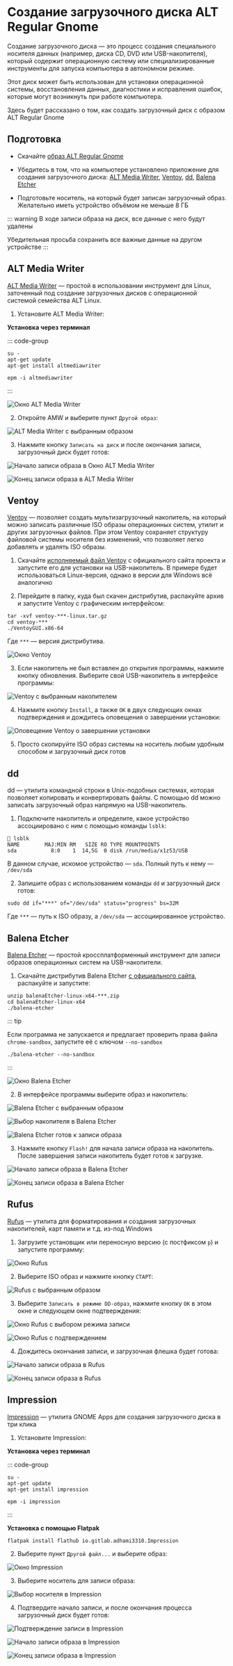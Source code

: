 # Создание загрузочного диска ALT Regular Gnome

Создание загрузочного диска — это процесс создания специального носителя данных (например, диска CD, DVD или USB-накопителя), который содержит операционную систему или специализированные инструменты для запуска компьютера в автономном режиме.

Этот диск может быть использован для установки операционной системы, восстановления данных, диагностики и исправления ошибок, которые могут возникнуть при работе компьютера.

Здесь будет рассказано о том, как создать загрузочный диск с образом ALT Regular Gnome

## Подготовка

- Скачайте [образ ALT Regular Gnome](/download)

- Убедитесь в том, что на компьютере установлено приложение для создания загрузочного диска: [ALT Media Writer](#alt-media-writer), [Ventoy](#ventoy), [dd](#dd), [Balena Etcher](#balena-etcher)

- Подготовьте носитель, на который будет записан загрузочный образ. Желательно иметь устройство объёмом не меньше 8 ГБ

::: warning
В ходе записи образа на диск, все данные с него будут удалены

Убедительная просьба сохранить все важные данные на другом устройстве
:::

## ALT Media Writer

[ALT Media Writer](https://github.com/altlinux/ALTMediaWriter) — простой в использовании инструмент для Linux, заточенный под создание загрузочных дисков с операционной системой семейства ALT Linux.

1. Установите ALT Media Writer:

**Установка через терминал**

::: code-group

```shell-vue[apt-get]
su -
apt-get update
apt-get install altmediawriter
```

```shell-vue[epm]
epm -i altmediawriter
```

:::

![Окно ALT Media Writer](/bootable-drive/bootable-drive-alt-media-writer-1.png)

2. Откройте AMW и выберите пункт `Другой образ`:

![ALT Media Writer с выбранным образом](/bootable-drive/bootable-drive-alt-media-writer-2.png)

3. Нажмите кнопку `Записать на диск` и после окончания записи, загрузочный диск будет готов:

![Начало записи образа в Окно ALT Media Writer](/bootable-drive/bootable-drive-alt-media-writer-2.png)

![Конец записи образа в ALT Media Writer](/bootable-drive/bootable-drive-alt-media-writer-2.png)

## Ventoy

[Ventoy](https://ventoy.net/) — позволяет создать мультизагрузочный накопитель, на который можно записать различные ISO образы операционных систем, утилит и других загрузочных файлов. При этом Ventoy сохраняет структуру файловой системы носителя без изменений, что позволяет легко добавлять и удалять ISO образы.

1. Скачайте [исполняемый файл Ventoy](https://www.ventoy.net/en/download.html) с официального сайта проекта и запустите его для установки на USB-накопитель. В примере будет использоваться Linux-версия, однако в версии для Windows всё аналогично

2. Перейдите в папку, куда был скачен дистрибутив, распакуйте архив и запустите Ventoy с графическим интерфейсом:

```shell
tar -xvf ventoy-***-linux.tar.gz
cd ventoy-***
./VentoyGUI.x86-64
```

Где `***` — версия дистрибутива.

![Окно Ventoy](/bootable-drive/bootable-drive-ventoy-1.png)

3. Если накопитель не был вставлен до открытия программы, нажмите кнопку обновления. Выберите свой USB-накопитель в интерфейсе программы:

![Ventoy с выбранным накопителем](/bootable-drive/bootable-drive-ventoy-2.png)

4. Нажмите кнопку `Install`, а также `OK` в двух следующих окнах подтверждения и дождитесь оповещения о завершении установки:

![Оповещение Ventoy о завершении установки](/bootable-drive/bootable-drive-ventoy-3.png)

5. Просто скопируйте ISO образ системы на носитель любым удобным способом и загрузочный диск готов

## dd

dd — утилита командной строки в Unix-подобных системах, которая позволяет копировать и конвертировать файлы. С помощью dd можно записать загрузочный образ напрямую на USB-накопитель.

1. Подключите накопитель и определите, какое устройство ассоциировано с ним с помощью команды `lsblk`:

```shell
 lsblk
NAME        MAJ:MIN RM   SIZE RO TYPE MOUNTPOINTS
sda           8:0    1  14,5G  0 disk /run/media/x1z53/USB
```

В данном случае, искомое устройство — `sda`. Полный путь к нему — `/dev/sda`

2. Запишите образ с использованием команды `dd` и загрузочный диск готов:

```
sudo dd if="***" of="/dev/sda" status="progress" bs=32M
```

Где `***` — путь к ISO образу, а `/dev/sda` — ассоциированное устройство.

## Balena Etcher

[Balena Etcher](https://etcher.balena.io/) — простой кроссплатформенный инструмент для записи образов операционных систем на USB-накопители.

1. Скачайте дистрибутив Balena Etcher [с официального сайта](https://etcher.balena.io/#download-etcher), распакуйте и запустите:

```shell
unzip balenaEtcher-linux-x64-***.zip
cd balenaEtcher-linux-x64
./balena-etcher
```

::: tip

Если программа не запускается и предлагает проверить права файла `chrome-sandbox`, запустите её с ключом `--no-sandbox`

```shell
./balena-etcher --no-sandbox
```

:::

![Окно Balena Etcher](/bootable-drive/bootable-drive-balena-etcher-1.png)

2. В интерфейсе программы выберите образ и накопитель:

![Balena Etcher с выбранным образом](/bootable-drive/bootable-drive-balena-etcher-2.png)

![Выбор накопителя в Balena Etcher](/bootable-drive/bootable-drive-balena-etcher-3.png)

![Balena Etcher готов к записи образа](/bootable-drive/bootable-drive-balena-etcher-4.png)

3. Нажмите кнопку `Flash!` для начала записи образа на накопитель. После завершения записи накопитель будет готов к загрузке.

![Начало записи образа в Balena Etcher](/bootable-drive/bootable-drive-balena-etcher-5.png)

![Конец записи образа в Balena Etcher](/bootable-drive/bootable-drive-balena-etcher-6.png)

## Rufus

[Rufus](https://rufus.ie) — утилита для форматирования и создания загрузочных накопителей, карт памяти и т.д. из-под Windows

1. Загрузите установщик или переносную версию (с постфиксом `p`) и запустите программу:

![Окно Rufus](/bootable-drive/bootable-drive-rufus-1.png)

2. Выберите ISO образ и нажмите кнопку `СТАРТ`:

![Rufus с выбранным образом](/bootable-drive/bootable-drive-rufus-2.png)

3. Выберите `Записать в режиме DD-образ`, нажмите кнопку `ОК` в этом окне и следующем окне подтверждения:

![Окно Rufus с выбором режима записи](/bootable-drive/bootable-drive-rufus-3.png)

![Окно Rufus с подтверждением](/bootable-drive/bootable-drive-rufus-4.png)

4. Дождитесь окончания записи, и загрузочная флешка будет готова:

![Начало записи образа в Rufus](/bootable-drive/bootable-drive-rufus-5.png)

![Конец записи образа в Rufus](/bootable-drive/bootable-drive-rufus-6.png)

## Impression

[Impression](https://apps.gnome.org/ru/Impression) — утилита GNOME Apps для создания загрузочного диска в три клика

1. Установите Impression:

**Установка через терминал**

::: code-group

```shell-vue[apt-get]
su -
apt-get update
apt-get install impression
```

```shell-vue[epm]
epm -i impression
```

:::

**Установка c помощью Flatpak**

```shell-vue
flatpak install flathub io.gitlab.adhami3310.Impression
```

2. Выберите пункт `Другой файл...` и выберите образ:

![Окно Impression](/bootable-drive/bootable-drive-impression-1.png)

3. Выберите носитель для записи образа:

![Выбор носителя в Impression](/bootable-drive/bootable-drive-impression-2.png)

4. Подтвердите начало записи, и после окончания процесса загрузочный диск будет готов:

![Подтверждение записи в Impression](/bootable-drive/bootable-drive-impression-3.png)

![Начало записи образа в Impression](/bootable-drive/bootable-drive-impression-4.png)

![Конец записи образа в Impression](/bootable-drive/bootable-drive-impression-5.png)
